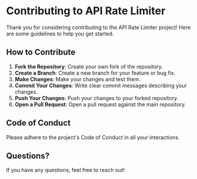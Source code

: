# Contributing to API Rate Limiter

Thank you for considering contributing to the API Rate Limiter project! Here are some guidelines to help you get started.

## How to Contribute

1. **Fork the Repository**: Create your own fork of the repository.
2. **Create a Branch**: Create a new branch for your feature or bug fix.
3. **Make Changes**: Make your changes and test them.
4. **Commit Your Changes**: Write clear commit messages describing your changes.
5. **Push Your Changes**: Push your changes to your forked repository.
6. **Open a Pull Request**: Open a pull request against the main repository.

## Code of Conduct

Please adhere to the project's Code of Conduct in all your interactions.

## Questions?

If you have any questions, feel free to reach out!
